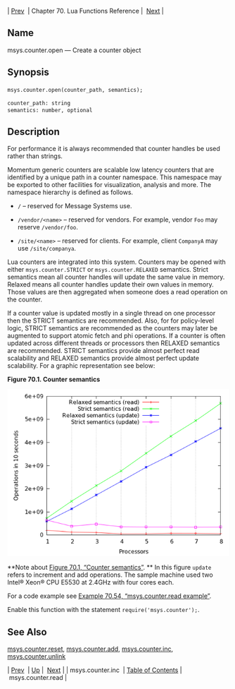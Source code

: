 | [Prev](lua.ref.msys.counter.inc)  | Chapter 70. Lua Functions Reference |  [Next](lua.ref.msys.counter.read) |

<a name="lua.ref.msys.counter.open"></a>
## Name

msys.counter.open — Create a counter object

<a name="idp17815792"></a>
## Synopsis

`msys.counter.open(counter_path, semantics);`

```
counter_path: string
semantics: number, optional
```
<a name="idp17818816"></a>
## Description

For performance it is always recommended that counter handles be used rather than strings.

Momentum generic counters are scalable low latency counters that are identified by a unique path in a counter namespace. This namespace may be exported to other facilities for visualization, analysis and more. The namespace hierarchy is defined as follows.

*   `/` – reserved for Message Systems use.

*   `/vendor/<name>` – reserved for vendors. For example, vendor `Foo` may reserve `/vendor/foo`.

*   `/site/<name>` – reserved for clients. For example, client `CompanyA` may use `/site/companya`.

Lua counters are integrated into this system. Counters may be opened with either `msys.counter.STRICT` or `msys.counter.RELAXED` semantics. Strict semantics mean all counter handles will update the same value in memory. Relaxed means all counter handles update their own values in memory. Those values are then aggregated when someone does a read operation on the counter.

If a counter value is updated mostly in a single thread on one processor then the STRICT semantics are recommended. Also, for for policy-level logic, STRICT semantics are recommended as the counters may later be augmented to support atomic fetch and phi operations. If a counter is often updated across different threads or processors then RELAXED semantics are recommended. STRICT semantics provide almost perfect read scalability and RELAXED semantics provide almost perfect update scalability. For a graphic representation see below:

<a name="fig.console_command.counter"></a>

**Figure 70.1. Counter semantics**

![Counter semantics](images/counter.png)

**Note about [Figure 70.1, “Counter semantics”](lua.ref.msys.counter.open#fig.console_command.counter "Figure 70.1. Counter semantics"). ** In this figure `update` refers to increment and add operations. The sample machine used two Intel® Xeon® CPU E5530 at 2.4GHz with four cores each.

For a code example see [Example 70.54, “msys.counter.read example”](lua.ref.msys.counter.read#lua.ref.msys.counter.read.example "Example 70.54. msys.counter.read example").

Enable this function with the statement `require('msys.counter');`.

<a name="idp17840368"></a>
## See Also

[msys.counter.reset](lua.ref.msys.counter.reset "msys.counter.reset"), [msys.counter.add](lua.ref.msys.counter.add "msys.counter.add"), [msys.counter.inc](lua.ref.msys.counter.inc "msys.counter.inc"), [msys.counter.unlink](lua.ref.msys.counter.unlink "msys.counter.unlink")

| [Prev](lua.ref.msys.counter.inc)  | [Up](lua.function.details) |  [Next](lua.ref.msys.counter.read) |
| msys.counter.inc  | [Table of Contents](index) |  msys.counter.read |

